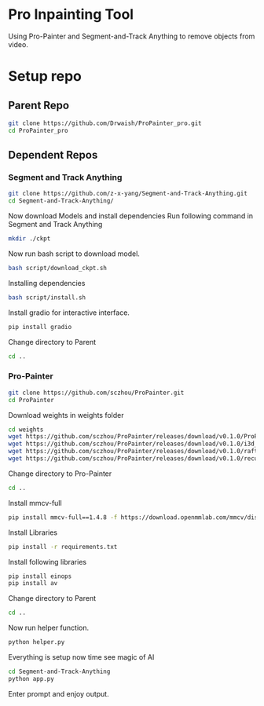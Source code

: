 # Pro Inpainting Tool
Using Pro-Painter and Segment-and-Track Anything to remove objects from video.

# Setup repo
## Parent Repo
```bash
git clone https://github.com/Drwaish/ProPainter_pro.git
cd ProPainter_pro
```
## Dependent Repos
### Segment and Track Anything
```bash
git clone https://github.com/z-x-yang/Segment-and-Track-Anything.git
cd Segment-and-Track-Anything/
```
Now download Models and install dependencies
Run following command in Segment and Track Anything

```bash
mkdir ./ckpt
```
Now run bash script to download model.
```bash
bash script/download_ckpt.sh
```
Installing dependencies
```bash
bash script/install.sh
```
Install gradio for interactive interface.
```bash
pip install gradio 
```
Change directory to Parent
```bash
cd ..
```
### Pro-Painter
```bash
git clone https://github.com/sczhou/ProPainter.git
cd ProPainter
```
Download weights in weights folder
```bash
cd weights
wget https://github.com/sczhou/ProPainter/releases/download/v0.1.0/ProPainter.pth
wget https://github.com/sczhou/ProPainter/releases/download/v0.1.0/i3d_rgb_imagenet.pt
wget https://github.com/sczhou/ProPainter/releases/download/v0.1.0/raft-things.pth
wget https://github.com/sczhou/ProPainter/releases/download/v0.1.0/recurrent_flow_completion.pth
```
Change directory to Pro-Painter
```bash
cd ..
```
Install mmcv-full 
```bash
pip install mmcv-full==1.4.8 -f https://download.openmmlab.com/mmcv/dist/cu111/torch1.9.0/index.html
```
Install Libraries
```bash
pip install -r requirements.txt
```
Install following libraries
```bash
pip install einops
pip install av 
```
Change directory to Parent
```bash
cd ..
```
Now run helper function.
```bash
python helper.py
```

Everything is setup now time see magic of AI
```bash
cd Segment-and-Track-Anything
python app.py
```
Enter prompt and enjoy output.